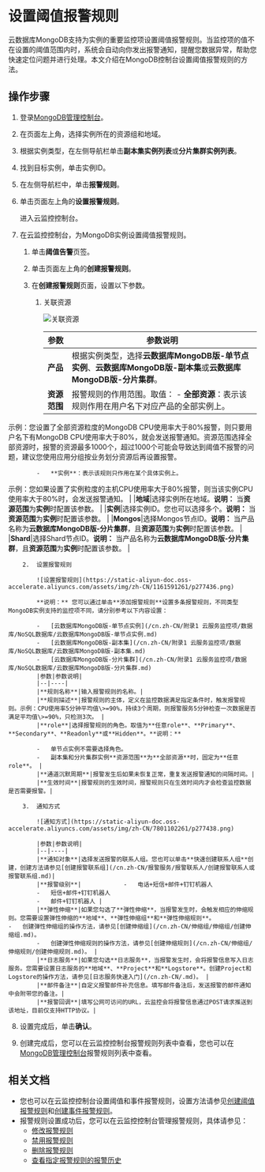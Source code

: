 # 设置阈值报警规则

云数据库MongoDB支持为实例的重要监控项设置阈值报警规则。当监控项的值不在设置的阈值范围内时，系统会自动向你发出报警通知，提醒您数据异常，帮助您快速定位问题并进行处理。本文介绍在MongoDB控制台设置阈值报警规则的方法。

## 操作步骤

1.  登录[MongoDB管理控制台](https://mongodb.console.aliyun.com/)。

2.  在页面左上角，选择实例所在的资源组和地域。

3.  根据实例类型，在左侧导航栏单击**副本集实例列表**或**分片集群实例列表**。

4.  找到目标实例，单击实例ID。

5.  在左侧导航栏中，单击**报警规则**。

6.  单击页面左上角的**设置报警规则**。

    进入云监控控制台。

7.  在云监控控制台，为MongoDB实例设置阈值报警规则。

    1.  单击**阈值告警**页签。

    2.  单击页面左上角的**创建报警规则**。

    3.  在**创建报警规则**页面，设置以下参数。

        1.  关联资源

            ![关联资源](https://static-aliyun-doc.oss-accelerate.aliyuncs.com/assets/img/zh-CN/0923281261/p275536.png)

            |参数|参数说明|
            |--|----|
            |**产品**|根据实例类型，选择**云数据库MongoDB版-单节点实例**、**云数据库MongoDB版-副本集**或**云数据库MongoDB版-分片集群**。|
            |**资源范围**|报警规则的作用范围。取值：            -   **全部资源**：表示该规则作用在用户名下对应产品的全部实例上。

示例：您设置了全部资源粒度的MongoDB CPU使用率大于80%报警，则只要用户名下有MongoDB CPU使用率大于80%，就会发送报警通知。资源范围选择全部资源时，报警的资源最多1000个，超过1000个可能会导致达到阈值不报警的问题，建议您使用应用分组按业务划分资源后再设置报警。

            -   **实例**：表示该规则只作用在某个具体实例上。

示例：您如果设置了实例粒度的主机CPU使用率大于80%报警，则当该实例CPU使用率大于80%时，会发送报警通知。 |
            |**地域**|选择实例所在地域。**说明：** 当**资源范围**为**实例**时配置该参数。 |
            |**实例**|选择实例ID。您也可以选择多个。**说明：** 当**资源范围**为**实例**时配置该参数。 |
            |**Mongos**|选择Mongos节点ID。**说明：** 当产品名称为**云数据库MongoDB版-分片集群**，且**资源范围**为**实例**时配置该参数。 |
            |**Shard**|选择Shard节点ID。**说明：** 当产品名称为**云数据库MongoDB版-分片集群**，且**资源范围**为**实例**时配置该参数。 |

        2.  设置报警规则

            ![设置报警规则](https://static-aliyun-doc.oss-accelerate.aliyuncs.com/assets/img/zh-CN/1161591261/p277436.png)

            **说明：** 您可以通过单击**添加报警规则**设置多条报警规则，不同类型MongoDB实例支持的监控项不同，请分别参考以下内容设置：

            -   [云数据库MongoDB版-单节点实例](/cn.zh-CN/附录1 云服务监控项/数据库/NoSQL数据库/云数据库MongoDB版-单节点实例.md)
            -   [云数据库MongoDB版-副本集](/cn.zh-CN/附录1 云服务监控项/数据库/NoSQL数据库/云数据库MongoDB版-副本集.md)
            -   [云数据库MongoDB版-分片集群](/cn.zh-CN/附录1 云服务监控项/数据库/NoSQL数据库/云数据库MongoDB版-分片集群.md)
            |参数|参数说明|
            |--|----|
            |**规则名称**|输入报警规则的名称。|
            |**规则描述**|报警规则的主体，定义在监控数据满足指定条件时，触发报警规则。示例：CPU使用率5分钟平均值\>=90%，持续3个周期，则报警服务5分钟检查一次数据是否满足平均值\>=90%，只检测3次。 |
            |**role**|选择报警规则的角色。取值为**任意role**、**Primary**、**Secondary**、**Readonly**或**Hidden**。**说明：**

            -   单节点实例不需要选择角色。
            -   副本集和分片集群实例**资源范围**为**全部资源**时，固定为**任意role**。 |
            |**通道沉默周期**|报警发生后如果未恢复正常，重复发送报警通知的间隔时间。|
            |**生效时间**|报警规则的生效时间，报警规则只在生效时间内才会检查监控数据是否需要报警。|

        3.  通知方式

            ![通知方式](https://static-aliyun-doc.oss-accelerate.aliyuncs.com/assets/img/zh-CN/7801102261/p277438.png)

            |参数|参数说明|
            |--|----|
            |**通知对象**|选择发送报警的联系人组。您也可以单击**快速创建联系人组**创建，创建方法请参见[创建报警联系组](/cn.zh-CN/报警服务/报警联系人/创建报警联系人或报警联系组.md)|
            |**报警级别**|            -   电话+短信+邮件+钉钉机器人
            -   短信+邮件+钉钉机器人
            -   邮件+钉钉机器人 |
            |**弹性伸缩**|如果您勾选了**弹性伸缩**，当报警发生时，会触发相应的伸缩规则。您需要设置弹性伸缩的**地域**、**弹性伸缩组**和**弹性伸缩规则**。            -   创建弹性伸缩组的操作方法，请参见[创建伸缩组](/cn.zh-CN/伸缩组/伸缩组/创建伸缩组.md)。
            -   创建弹性伸缩规则的操作方法，请参见[创建伸缩规则](/cn.zh-CN/伸缩组/伸缩规则/创建伸缩规则.md)。 |
            |**日志服务**|如果您勾选**日志服务**，当报警发生时，会将报警信息写入日志服务。您需要设置日志服务的**地域**、**Project**和**Logstore**。创建Project和Logstore的操作方法，请参见[日志服务快速入门](/cn.zh-CN/.md)。 |
            |**邮件备注**|自定义报警邮件补充信息。填写邮件备注后，发送报警的邮件通知中会附带您的备注。|
            |**报警回调**|填写公网可访问的URL，云监控会将报警信息通过POST请求推送到该地址，目前仅支持HTTP协议。|

8.  设置完成后，单击**确认**。

9.  创建完成后，您可以在云监控控制台报警规则列表中查看，您也可以在[MongoDB管理控制台](https://mongodb.console.aliyun.com/)报警规则列表中查看。


## 相关文档

-   您也可以在云监控控制台设置阈值和事件报警规则，设置方法请参见[创建阈值报警规则](/cn.zh-CN/报警服务/报警规则/创建阈值报警规则.md)和[创建事件报警规则](/cn.zh-CN/报警服务/报警规则/创建事件报警规则.md)。
-   报警规则设置成功后，您可以在云监控控制台管理报警规则，具体请参见：
    -   [修改报警规则](/cn.zh-CN/报警服务/报警规则/修改报警规则.md)
    -   [禁用报警规则](/cn.zh-CN/报警服务/报警规则/禁用报警规则.md)
    -   [删除报警规则](/cn.zh-CN/报警服务/报警规则/删除报警规则.md)
    -   [查看指定报警规则的报警历史](/cn.zh-CN/报警服务/报警规则/查看指定报警规则的报警历史.md)

